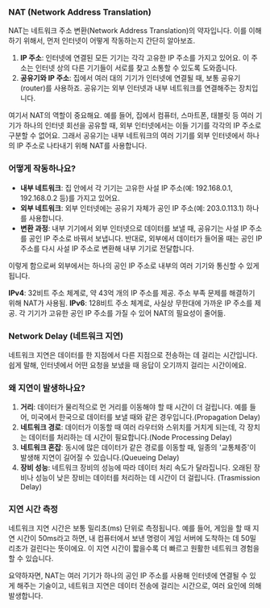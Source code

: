 ### NAT (Network Address Translation)

NAT는 네트워크 주소 변환(Network Address Translation)의 약자입니다. 이를 이해하기 위해서, 먼저 인터넷이 어떻게 작동하는지 간단히 알아보죠.

1. **IP 주소**: 인터넷에 연결된 모든 기기는 각각 고유한 IP 주소를 가지고 있어요. 이 주소는 인터넷 상의 다른 기기들이 서로를 찾고 소통할 수 있도록 도와줍니다.
2. **공유기와 IP 주소**: 집에서 여러 대의 기기가 인터넷에 연결될 때, 보통 공유기(router)를 사용하죠. 공유기는 외부 인터넷과 내부 네트워크를 연결해주는 장치입니다.

여기서 NAT의 역할이 중요해요. 예를 들어, 집에서 컴퓨터, 스마트폰, 태블릿 등 여러 기기가 하나의 인터넷 회선을 공유할 때, 외부 인터넷에서는 이들 기기를 각각의 IP 주소로 구분할 수 없어요. 그래서 공유기는 내부 네트워크의 여러 기기를 외부 인터넷에서 하나의 IP 주소로 나타내기 위해 NAT를 사용합니다.

### 어떻게 작동하나요?

- **내부 네트워크**: 집 안에서 각 기기는 고유한 사설 IP 주소(예: 192.168.0.1, 192.168.0.2 등)를 가지고 있어요.
- **외부 네트워크**: 외부 인터넷에는 공유기 자체가 공인 IP 주소(예: 203.0.113.1) 하나를 사용합니다.
- **변환 과정**: 내부 기기에서 외부 인터넷으로 데이터를 보낼 때, 공유기는 사설 IP 주소를 공인 IP 주소로 바꿔서 보냅니다. 반대로, 외부에서 데이터가 들어올 때는 공인 IP 주소를 다시 사설 IP 주소로 변환해 내부 기기로 전달합니다.

이렇게 함으로써 외부에서는 하나의 공인 IP 주소로 내부의 여러 기기와 통신할 수 있게 됩니다.

**IPv4**: 32비트 주소 체계로, 약 43억 개의 IP 주소를 제공. 주소 부족 문제를 해결하기 위해 NAT가 사용됨.
**IPv6**: 128비트 주소 체계로, 사실상 무한대에 가까운 IP 주소를 제공. 각 기기가 고유한 공인 IP 주소를 가질 수 있어 NAT의 필요성이 줄어듦.

### Network Delay (네트워크 지연)

네트워크 지연은 데이터를 한 지점에서 다른 지점으로 전송하는 데 걸리는 시간입니다. 쉽게 말해, 인터넷에서 어떤 요청을 보냈을 때 응답이 오기까지 걸리는 시간이에요.

### 왜 지연이 발생하나요?

1. **거리**: 데이터가 물리적으로 먼 거리를 이동해야 할 때 시간이 더 걸립니다. 예를 들어, 미국에서 한국으로 데이터를 보낼 때와 같은 경우입니다.(Propagation Delay)
2. **네트워크 경로**: 데이터가 이동할 때 여러 라우터와 스위치를 거치게 되는데, 각 장치는 데이터를 처리하는 데 시간이 필요합니다.(Node Processing Delay)
3. **네트워크 혼잡**: 동시에 많은 데이터가 같은 경로를 이동할 때, 일종의 '교통체증'이 발생해 지연이 길어질 수 있습니다.(Queueing Delay)
4. **장비 성능**: 네트워크 장비의 성능에 따라 데이터 처리 속도가 달라집니다. 오래된 장비나 성능이 낮은 장비는 데이터를 처리하는 데 시간이 더 걸립니다. (Trasmission Delay)

### 지연 시간 측정

네트워크 지연 시간은 보통 밀리초(ms) 단위로 측정됩니다. 예를 들어, 게임을 할 때 지연 시간이 50ms라고 하면, 내 컴퓨터에서 보낸 명령이 게임 서버에 도착하는 데 50밀리초가 걸린다는 뜻이에요. 이 지연 시간이 짧을수록 더 빠르고 원활한 네트워크 경험을 할 수 있습니다.

요약하자면, NAT는 여러 기기가 하나의 공인 IP 주소를 사용해 인터넷에 연결될 수 있게 해주는 기술이고, 네트워크 지연은 데이터 전송에 걸리는 시간으로, 여러 요인에 의해 발생합니다.